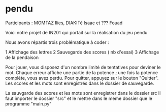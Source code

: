 # pendu
Participants : MOMTAZ Ilies, DIAKITé Isaac et ??? Fouad

Voici notre projet de IN201 qui portait sur la réalisation du jeu pendu

Nous avons répartis trois problématique à coder :

1 Affichage des lettres 2 Sauvegarde des scores ( nb d'essai) 3 Affichage de la pendaison

Pour jouer, vous disposez d'un nombre limité de tentatives pour deviner le mot. Chaque erreur affiche une partie de la potence ; une fois la potence complète, vous avez perdu. Pour quitter, appuyez sur le bouton "Quitter". Les scores et les mots sont enregistrés dans le dossier de sauvegarde.

La sauvgarde des scores et les mots sont enregistrer dans le dossier src Il faut importer le dossier "src" et le mettre dans le meme dossier que le programme "main.py"
